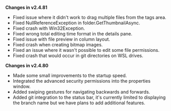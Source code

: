 **Changes in v2.4.81**

- Fixed issue where it didn't work to drag multiple files from the tags area.
- Fixed NullReferenceException in folder.GetThumbnailAsync.
- Fixed crash with Win32Exception.
- Fixed wrong total editing time format in the details pane.
- Fixed issue with file preview in column layout.
- Fixed crash when creating bitmap images.
- Fixed an issue where it wasn't possible to edit some file permissions.
- Fixed crash that would occur in git directories on WSL drives.

**Changes in v2.4.80**

- Made some small improvements to the startup speed.
- Integrated the advanced security permissions into the properties window.
- Added swiping gestures for navigating backwards and forwards. 
- Added git integration to the status bar, it's currently limited to displaying the branch name but we have plans to add additional features.
